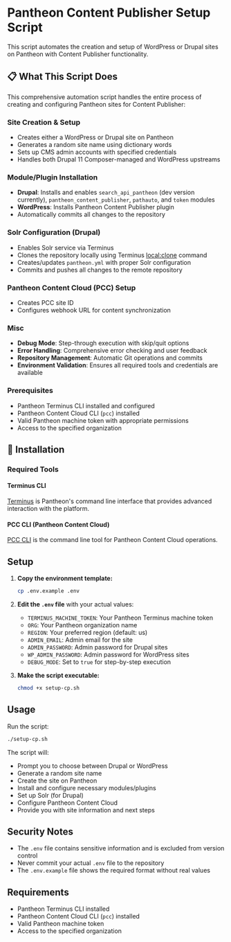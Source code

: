 # Pantheon Content Publisher Setup Script

This script automates the creation and setup of WordPress or Drupal sites on Pantheon with Content Publisher functionality.

## 📋 **What This Script Does**

This comprehensive automation script handles the entire process of creating and configuring Pantheon sites for Content Publisher:

### **Site Creation & Setup**
- Creates either a WordPress or Drupal site on Pantheon
- Generates a random site name using dictionary words
- Sets up CMS admin accounts with specified credentials
- Handles both Drupal 11 Composer-managed and WordPress upstreams

### **Module/Plugin Installation**
- **Drupal**: Installs and enables `search_api_pantheon` (dev version currently), `pantheon_content_publisher`, `pathauto`, and `token` modules
- **WordPress**: Installs Pantheon Content Publisher plugin
- Automatically commits all changes to the repository

### **Solr Configuration (Drupal)**
- Enables Solr service via Terminus
- Clones the repository locally using Terminus [local:clone](https://docs.pantheon.io/terminus/commands/local-clone) command 
- Creates/updates `pantheon.yml` with proper Solr configuration
- Commits and pushes all changes to the remote repository

### **Pantheon Content Cloud (PCC) Setup**
- Creates PCC site ID
- Configures webhook URL for content synchronization

### **Misc**
- **Debug Mode**: Step-through execution with skip/quit options
- **Error Handling**: Comprehensive error checking and user feedback
- **Repository Management**: Automatic Git operations and commits
- **Environment Validation**: Ensures all required tools and credentials are available

### **Prerequisites**
- Pantheon Terminus CLI installed and configured
- Pantheon Content Cloud CLI (`pcc`) installed
- Valid Pantheon machine token with appropriate permissions
- Access to the specified organization

## 🔧 **Installation**

### **Required Tools**

#### **Terminus CLI**
[Terminus](https://docs.pantheon.io/terminus) is Pantheon's command line interface that provides advanced interaction with the platform.

#### **PCC CLI (Pantheon Content Cloud)**
[PCC CLI](https://www.npmjs.com/package/@pantheon-systems/pcc-cli) is the command line tool for Pantheon Content Cloud operations.

## Setup

1. **Copy the environment template:**
   ```bash
   cp .env.example .env
   ```

2. **Edit the `.env` file** with your actual values:
   - `TERMINUS_MACHINE_TOKEN`: Your Pantheon Terminus machine token
   - `ORG`: Your Pantheon organization name
   - `REGION`: Your preferred region (default: us)
   - `ADMIN_EMAIL`: Admin email for the site
   - `ADMIN_PASSWORD`: Admin password for Drupal sites
   - `WP_ADMIN_PASSWORD`: Admin password for WordPress sites
   - `DEBUG_MODE`: Set to `true` for step-by-step execution

3. **Make the script executable:**
   ```bash
   chmod +x setup-cp.sh
   ```

## Usage

Run the script:
```bash
./setup-cp.sh
```

The script will:
- Prompt you to choose between Drupal or WordPress
- Generate a random site name
- Create the site on Pantheon
- Install and configure necessary modules/plugins
- Set up Solr (for Drupal)
- Configure Pantheon Content Cloud
- Provide you with site information and next steps

## Security Notes

- The `.env` file contains sensitive information and is excluded from version control
- Never commit your actual `.env` file to the repository
- The `.env.example` file shows the required format without real values

## Requirements

- Pantheon Terminus CLI installed
- Pantheon Content Cloud CLI (`pcc`) installed
- Valid Pantheon machine token
- Access to the specified organization
